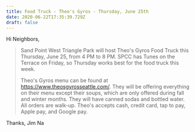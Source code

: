 ```yaml
---
title: Food Truck - Theo's Gyros - Thursday, June 25th
date: 2020-06-22T17:35:39.729Z
draft: false
---
```

Hi Neighbors,

> Sand Point West Triangle Park will host Theo's Gyros Food Truck this Thursday, June 25, from 4 PM to 8 PM.  SPCC has Tunes on the Terrace on Friday, so Thursday works best for the food truck this week.
>
> Theo's Gyros menu can be found at https://www.theosgyrosseattle.com/.  They will be offering everything on their menu except their soups, which are only offered during fall and winter months.  They will have canned sodas and bottled water.  All orders are walk-up.  Theo's accepts cash, credit card, tap to pay, Apple pay, and Google pay.  

Thanks,  Jim Na